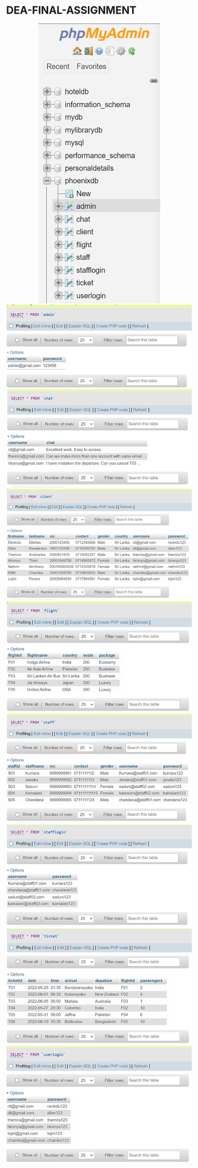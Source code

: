 # DEA-FINAL-ASSIGNMENT

<p align="center">
  
<img src="Images/1.png" width="fix" height="fix">
  <img src="Images/2.png" width="fix" height="fix">
  <img src="Images/3.png" width="fix" height="fix">
  <img src="Images/4.png" width="fix" height="fix">
  <img src="Images/5.png" width="fix" height="fix">
  <img src="Images/6.png" width="fix" height="fix">
  <img src="Images/7.png" width="fix" height="fix">
  <img src="Images/8.png" width="fix" height="fix">
  <img src="Images/9.png" width="fix" height="fix">

</p>
